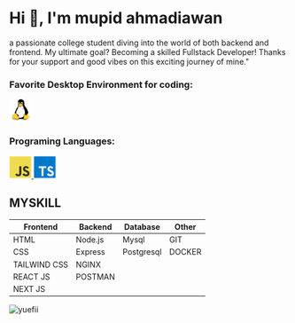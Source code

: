 <h1 align="left">Hi 👋, I'm mupid ahmadiawan</h1>
<p align="left">a passionate college student diving into the world of both backend and frontend. My ultimate goal? Becoming a skilled Fullstack Developer! Thanks for your support and good vibes on this exciting journey of mine."</p>

<h3 align="left">Favorite Desktop Environment for coding:</h3><img src="https://raw.githubusercontent.com/devicons/devicon/master/icons/linux/linux-original.svg" alt="linux" width="40" height="40"/>
<h3 align="left">Programing Languages:</h3>
<p align="left">
<a href="https://developer.mozilla.org/en-US/docs/Web/JavaScript" target="_blank" rel="noreferrer"> <img src="https://raw.githubusercontent.com/devicons/devicon/master/icons/javascript/javascript-original.svg" alt="javascript" width="40" height="40"/> </a><a href="https://www.typescriptlang.org/" target="_blank" rel="noreferrer"> <img src="https://raw.githubusercontent.com/devicons/devicon/master/icons/typescript/typescript-original.svg" alt="typescript" width="40" height="40"/> </a> </p>
</p>

## MYSKILL

| Frontend     | Backend | Database   | Other  |
| ------------ | ------- | ---------- | ------ |
| HTML         | Node.js | Mysql      | GIT    |
| CSS          | Express | Postgresql | DOCKER |
| TAILWIND CSS | NGINX   |            |        |
| REACT JS     | POSTMAN |            |        |
| NEXT JS      |         |            |        |

<img align="center" src="https://github-readme-stats.vercel.app/api/top-langs?username=yuefii&show_icons=true&locale=en&layout=compact" alt="yuefii" />
